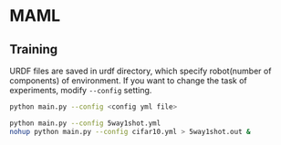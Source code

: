 # MAML

## Training
URDF files are saved in urdf directory, which specify robot(number of components) of environment.
If you want to change the task of experiments, modify `--config` setting.

```bash
python main.py --config <config yml file>

python main.py --config 5way1shot.yml
nohup python main.py --config cifar10.yml > 5way1shot.out &
```
